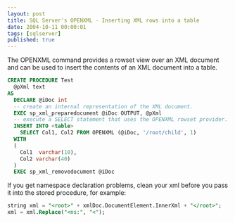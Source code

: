 ```yaml
---
layout: post
title: SQL Server's OPENXML - Inserting XML rows into a table
date: 2004-10-11 00:00:01
tags: [sqlserver]
published: true
---
```


The OPENXML command provides a rowset view over an XML document and can be used to insert the contents of an XML document into a table.

```sql
CREATE PROCEDURE Test
  @pXml text
AS
  DECLARE @iDoc int
  -- create an internal representation of the XML document.
  EXEC sp_xml_preparedocument @iDoc OUTPUT, @pXml
  -- execute a SELECT statement that uses the OPENXML rowset provider.
  INSERT INTO <table>
    SELECT Col1, Col2 FROM OPENXML (@iDoc, '/root/child', 1)
  WITH 
  (
    Col1  varchar(10),
    Col2 varchar(40)
  )
  EXEC sp_xml_removedocument @iDoc
```

If you get namespace declaration problems, clean your xml before you pass it into the stored procedure, for example:

```sql
string xml = "<root>" + xmlDoc.DocumentElement.InnerXml + "</root>";
xml = xml.Replace("<ns:", "<");
```